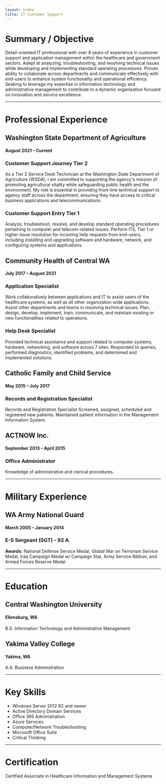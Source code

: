```yaml
---
layout: index
title: IT Customer Support
---
```


# Summary / Objective

Detail-oriented IT professional with over 8 years of experience in customer support and application management within the healthcare and government sectors. Adept at analyzing, troubleshooting, and resolving technical issues while developing and implementing standard operating procedures. Proven ability to collaborate across departments and communicate effectively with end-users to enhance system functionality and operational efficiency. Seeking to leverage my expertise in information technology and administrative management to contribute to a dynamic organization focused on innovation and service excellence.

* * *

# Professional Experience

## Washington State Department of Agriculture
#### August 2021 – Current

### Customer Support Journey Tier 2

As a Tier 2 Service Desk Technician at the Washington State Department of Agriculture (WSDA), I am committed to supporting the agency's mission of promoting agricultural vitality while safeguarding public health and the environment. My role is essential in providing front-line technical support to agency staff across the department, ensuring they have access to critical business applications and telecommunications.

### Customer Support Entry Tier 1

Analyze, troubleshoot, resolve, and develop standard operating procedures pertaining to computer and telecom-related issues. Perform ITIL Tier 1 or higher issue resolution for incoming help requests from end-users, including installing and upgrading software and hardware, network, and configuring systems and applications.

## Community Health of Central WA
#### July 2017 – August 2021
### Application Specialist

Work collaboratively between applications and IT to assist users of the healthcare systems, as well as all other organization wide applications. Assist other departments and teams in resolving technical issues. Plan, design, develop, implement, train, communicate, and maintain existing or new functionalities related to operations.

### Help Desk Specialist

Provided technical assistance and support related to computer systems, hardware, networking, and software across 7 sites. Responded to queries, performed diagnostics, identified problems, and determined and implemented solutions.

## Catholic Family and Child Service
#### May 2015 – July 2017
### Records and Registration Specialist

Records and Registration Specialist
Screened, assigned, scheduled and registered new patients. Maintained patient information in the Management Information System.

## ACTNOW Inc.
#### September 2013 – April 2015
### Office Administrator

Knowledge of administrative and clerical procedures.

* * *

# Military Experience

## WA Army National Guard
#### March 2005 – January 2014
### E-5 Sergeant (SGT) - 92 A

**Awards:** National Defense Service Medal, Global War on Terrorism Service Medal, Iraq Campaign Medal w/ Campaign Star, Army Service Ribbon, and Armed Forces Reserve Medal

* * *

# Education

## Central Washington University
#### Ellensburg, WA

B.S. Information Technology and Administrative Management

## Yakima Valley College
#### Yakima, WA

A.A. Business Administration

* * *

# Key Skills

* Windows Server 2012 R2 and newer
* Active Directory Domain Services
* Office 365 Administration
* Azure Services
* Computer/Network Troubleshooting
* Microsoft Office Suite
* Critical Thinking

* * * 

# Certification

Certified Associate in Healthcare Information and Management Systems